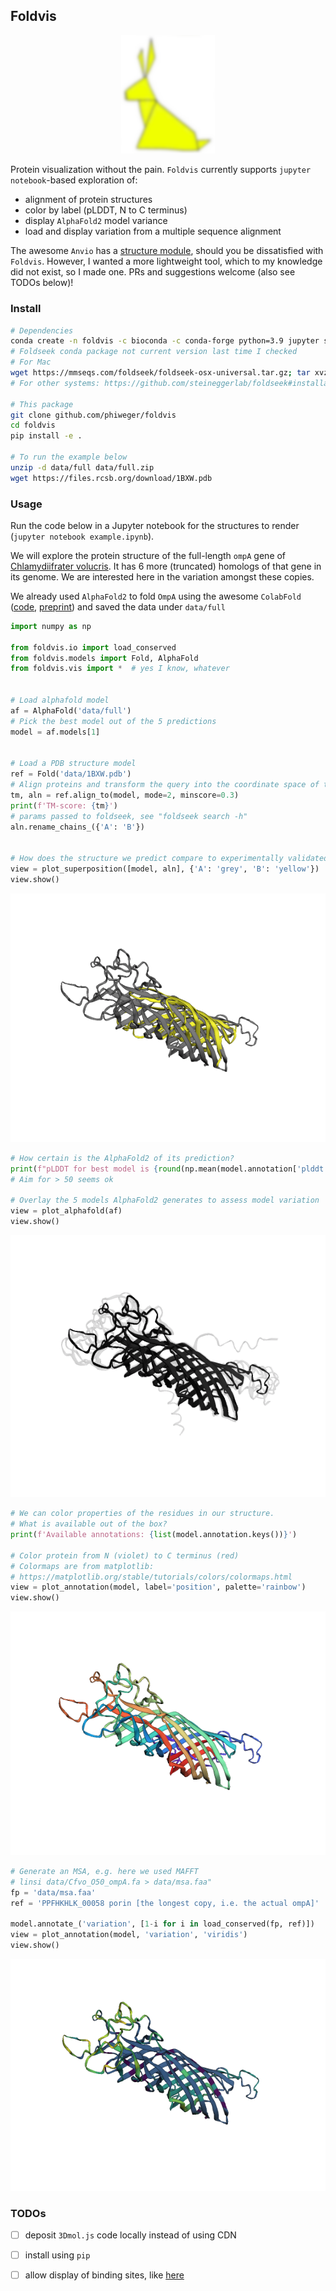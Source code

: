 ## Foldvis


<!-- https://gist.github.com/DavidWells/7d2e0e1bc78f4ac59a123ddf8b74932d -->
<p align="center">
    <img src="img/rabbit.png" alt="A rabbit" width="150">
</p>

Protein visualization without the pain. `Foldvis` currently supports `jupyter notebook`-based exploration of:

- alignment of protein structures
- color by label (pLDDT, N to C terminus)
- display `AlphaFold2` model variance
- load and display variation from a multiple sequence alignment

The awesome `Anvio` has a [structure module](https://merenlab.org/2018/09/04/getting-started-with-anvio-structure/), should you be dissatisfied with `Foldvis`. However, I wanted a more lightweight tool, which to my knowledge did not exist, so I made one. PRs and suggestions welcome (also see TODOs below)!


### Install

```bash
# Dependencies
conda create -n foldvis -c bioconda -c conda-forge python=3.9 jupyter screed numpy biopython matplotlib py3dmol && conda activate foldvis
# Foldseek conda package not current version last time I checked
# For Mac
wget https://mmseqs.com/foldseek/foldseek-osx-universal.tar.gz; tar xvzf foldseek-osx-universal.tar.gz; export PATH=$(pwd)/foldseek/bin/:$PATH
# For other systems: https://github.com/steineggerlab/foldseek#installation

# This package
git clone github.com/phiweger/foldvis
cd foldvis
pip install -e .

# To run the example below
unzip -d data/full data/full.zip
wget https://files.rcsb.org/download/1BXW.pdb
```


### Usage

Run the code below in a Jupyter notebook for the structures to render (`jupyter notebook example.ipynb`).

We will explore the protein structure of the full-length `ompA` gene of [Chlamydiifrater volucris](https://www.ncbi.nlm.nih.gov/genome/?term=Chlamydiifrater+volucris). It has 6 more (truncated) homologs of that gene in its genome. We are interested here in the variation amongst these copies.

We already used `AlphaFold2` to fold `OmpA` using the awesome `ColabFold` ([code](https://github.com/sokrypton/ColabFold), [preprint](https://www.biorxiv.org/content/10.1101/2021.08.15.456425v3)) and saved the data under `data/full`


```python
import numpy as np

from foldvis.io import load_conserved
from foldvis.models import Fold, AlphaFold
from foldvis.vis import *  # yes I know, whatever


# Load alphafold model
af = AlphaFold('data/full')
# Pick the best model out of the 5 predictions
model = af.models[1]


# Load a PDB structure model
ref = Fold('data/1BXW.pdb')
# Align proteins and transform the query into the coordinate space of the target
tm, aln = ref.align_to(model, mode=2, minscore=0.3)
print(f'TM-score: {tm}')
# params passed to foldseek, see "foldseek search -h"
aln.rename_chains_({'A': 'B'})


# How does the structure we predict compare to experimentally validated ones?
view = plot_superposition([model, aln], {'A': 'grey', 'B': 'yellow'})
view.show()
```


![](img/overlay.png)


```python
# How certain is the AlphaFold2 of its prediction?
print(f"pLDDT for best model is {round(np.mean(model.annotation['plddt']), 2)}")
# Aim for > 50 seems ok

# Overlay the 5 models AlphaFold2 generates to assess model variation
view = plot_alphafold(af)
view.show()
```


![](img/alphafold.png)


```python
# We can color properties of the residues in our structure.
# What is available out of the box?
print(f'Available annotations: {list(model.annotation.keys())}')

# Color protein from N (violet) to C terminus (red)
# Colormaps are from matplotlib: 
# https://matplotlib.org/stable/tutorials/colors/colormaps.html
view = plot_annotation(model, label='position', palette='rainbow')
view.show()
```


![](img/NtoC.png)


```python
# Generate an MSA, e.g. here we used MAFFT
# linsi data/Cfvo_O50_ompA.fa > data/msa.faa"
fp = 'data/msa.faa'
ref = 'PPFHKHLK_00058 porin [the longest copy, i.e. the actual ompA]'

model.annotate_('variation', [1-i for i in load_conserved(fp, ref)])
view = plot_annotation(model, 'variation', 'viridis')
view.show()
```


![](img/variation.png)


### TODOs

- [ ] deposit `3Dmol.js` code locally instead of using CDN
- [ ] install using `pip`
- [ ] allow display of binding sites, like [here](https://merenlab.org/2020/07/22/interacdome/)


